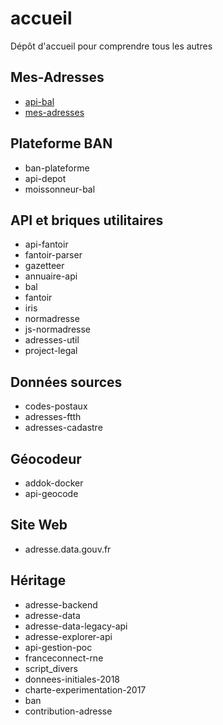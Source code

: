 # accueil
Dépôt d'accueil pour comprendre tous les autres

## Mes-Adresses

- [api-bal](https://github.com/BaseAdresseNationale/api-bal)
- [mes-adresses](https://github.com/BaseAdresseNationale/mes-adresses)

## Plateforme BAN

- ban-plateforme
- api-depot
- moissonneur-bal

## API et briques utilitaires

- api-fantoir
- fantoir-parser
- gazetteer
- annuaire-api
- bal
- fantoir
- iris
- normadresse
- js-normadresse
- adresses-util
- project-legal

## Données sources

- codes-postaux
- adresses-ftth
- adresses-cadastre

## Géocodeur

- addok-docker
- api-geocode

## Site Web

- adresse.data.gouv.fr

## Héritage

- adresse-backend
- adresse-data
- adresse-data-legacy-api
- adresse-explorer-api
- api-gestion-poc
- franceconnect-rne
- script_divers
- donnees-initiales-2018
- charte-experimentation-2017
- ban
- contribution-adresse

